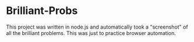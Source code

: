 # Brilliant-Probs

This project was written in node.js and automatically took a "screenshot" of all the brilliant problems. This was just to practice browser automation.

